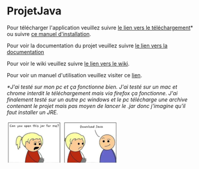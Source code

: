 # ProjetJava

Pour télécharger l'application veuillez suivre [le lien vers le téléchargement](https://projetjava.ambroisemostin.com/GestionLocationVoiture.jar)* ou suivre [ce manuel d'installation](https://github.com/amostin/ProjetJava/wiki/Manuel).

Pour voir la documentation du projet veuillez suivre [le lien vers la documentation](https://projetjava.ambroisemostin.com)

Pour voir le wiki veuillez suivre [le lien vers le wiki](https://github.com/amostin/ProjetJava/wiki).

Pour voir un manuel d'utilisation veuillez visiter ce [lien](https://github.com/amostin/ProjetJava/wiki/UI#navigation-entre-les-diff%C3%A9rentes-fen%C3%AAtres).

*\*J'ai testé sur mon pc et ça fonctionne bien. J'ai testé sur un mac et chrome interdit le téléchargement mais via firefox ça fonctionne. J'ai finalement testé sur un autre pc windows et le pc télécharge une archive contenant le projet mais pas moyen de lancer le .jar donc j'imagine qu'il faut installer un JRE.*

![can you open this jar for me ? Download Java](https://github.com/amostin/ProjetJava/blob/master/images/openJar.png)
